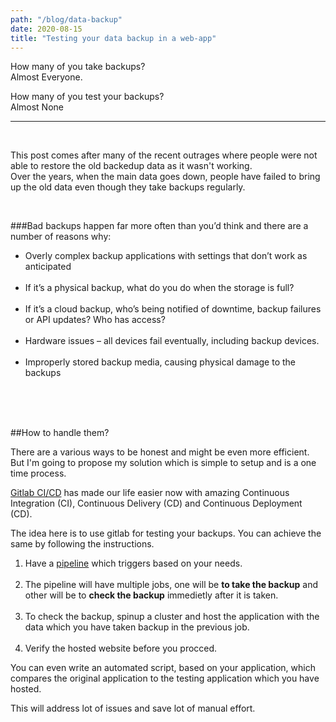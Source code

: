 ```yaml
---
path: "/blog/data-backup"
date: 2020-08-15
title: "Testing your data backup in a web-app"
---
```


How many of you take backups? <br/>
Almost Everyone.

How many of you test your backups? <br/>
Almost None 

---
</br>

This post comes after many of the recent outrages where people were not able to restore the old backedup data as it wasn't working.<br/>
Over the years, when the main data goes down, people have failed to bring up the old data even though they take backups regularly.


<br/>

###Bad backups happen far more often than you’d think and there are a number of reasons why:

* Overly complex backup applications with settings that don’t work as anticipated <br/> <br/>
* If it’s a physical backup, what do you do when the storage is full? <br/> <br/>
* If it’s a cloud backup, who’s being notified of downtime, backup failures or API updates? Who has access?</br><br/>
* Hardware issues – all devices fail eventually, including backup devices.<br/><br/>
* Improperly stored backup media, causing physical damage to the backups <br/><br/>

<br/><br/>

##How to handle them?

There are a various ways to be honest and might be even more efficient. But I'm going to propose my solution which is simple to setup and is a one time process.

[Gitlab CI/CD](https://docs.gitlab.com/ee/ci/) has made our life easier now with amazing Continuous Integration (CI), Continuous Delivery (CD) and Continuous Deployment (CD). <br/>

The idea here is to use gitlab for testing your backups. You can achieve the same by following the instructions.<br/>
 1. Have a [pipeline](https://docs.gitlab.com/ee/ci/pipelines/) which triggers based on your needs.<br/><br/>
 2. The pipeline will have multiple jobs, one will be **to take the backup** and other will be to **check the backup** immedietly after it is taken. <br/> <br/>
 3. To check the backup, spinup a cluster and host the application with the data which you have taken backup in the previous job.<br/><br/>
 4. Verify the hosted website before you procced.


 You can even write an automated script, based on your application, which compares the original application to the testing application which you have hosted.

 This will address lot of issues and save lot of manual effort.
